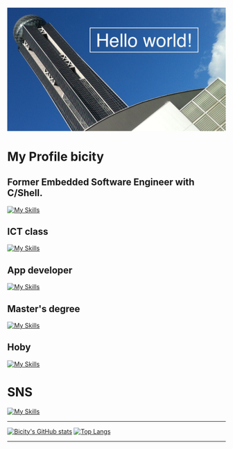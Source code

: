 ![hello-world](./image/hello-world.jpg)

<!--
<img align="center" width="500" src="./image/hello-world.jpg" alt="hello-world" />
-->

# My Profile bicity

## Former Embedded Software Engineer with C/Shell.<br>
[![My Skills](https://skillicons.dev/icons?i=c,py,bash,vim,jenkins,windows,linux,redhat,debian,git)](https://skillicons.dev)

## ICT class
[![My Skills](https://skillicons.dev/icons?i=java,eclipse,androidstudio,notion,windows,linux,git,github)](https://skillicons.dev)

## App developer
[![My Skills](https://skillicons.dev/icons?i=flutter,dart,vscode,androidstudio,figma,gcp,windows,apple,git,github,gmail)](https://skillicons.dev)

## Master's degree
[![My Skills](https://skillicons.dev/icons?i=py,tensorflow,atom)](https://skillicons.dev)

## Hoby
[![My Skills](https://skillicons.dev/icons?i=html,raspberrypi,arduino,discord,docker,wordpress)](https://skillicons.dev)

# SNS
[![My Skills](https://skillicons.dev/icons?i=instagram)](https://instagram.com/hiro_bicity)

---

[![Bicity's GitHub stats](https://github-readme-stats.vercel.app/api?username=bicity2&theme=vue-dark&show_icons=true)](https://github.com/bicity2/github-readme-stats)
[![Top Langs](https://github-readme-stats.vercel.app/api/top-langs/?username=bicity2&theme=vue-dark&show_icons=true&layout=compact)](https://github.com/bicity2/github-readme-stats)

---

<!--
**bicity2/bicity2** is a ✨ _special_ ✨ repository because its `README.md` (this file) appears on your GitHub profile.

Here are some ideas to get you started:

- 🔭 I’m currently working on ...
- 🌱 I’m currently learning ...
- 👯 I’m looking to collaborate on ...
- 🤔 I’m looking for help with ...
- 💬 Ask me about ...
- 📫 How to reach me: ...
- 😄 Pronouns: ...
- ⚡ Fun fact: ...
-->
